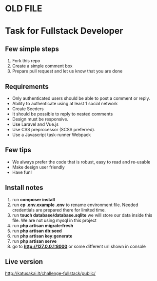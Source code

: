 # OLD FILE
# Task for Fullstack Developer

## Few simple steps

1. Fork this repo
2. Create a simple comment box
3. Prepare pull request and let us know that you are done

## Requirements
- Only authenticated users should be able to post a comment or reply.
- Ability to authenticate using at least 1 social network
- Create Seeders
- It should be possible to reply to nested comments
- Design must be responsive.
- Use Laravel and Vue.js
- Use CSS preprocessor (SCSS preferred).
- Use a Javascript task-runner Webpack

## Few tips
- We always prefer the code that is robust, easy to read and re-usable
- Make design user friendly
- Have fun!

## Install notes
1. run **composer install**
2. run **cp .env.example .env** to rename environment file. Needed credentials are prepared there for limited time.
3. run **touch database/database.sqlite** we will store our data inside this file. We are not using mysql in this project
4. run **php artisan migrate:fresh**
5. run **php artisan db:seed**
6. run **php artisan key:generate**
7. run **php artisan serve**
8. go to **http://127.0.0.1:8000** or some different url shown in console

## Live version

http://katusakai.lt/challenge-fullstack/public/
